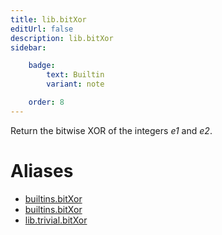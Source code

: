 ```yaml
---
title: lib.bitXor
editUrl: false
description: lib.bitXor
sidebar:

    badge:
        text: Builtin
        variant: note

    order: 8
---
```


Return the bitwise XOR of the integers *e1* and *e2*.


# Aliases

- [builtins.bitXor](/nix-doc-comments/reference/builtins/builtins-bitxor)
- [builtins.bitXor](/nix-doc-comments/reference/builtins/builtins-bitxor)
- [lib.trivial.bitXor](/nix-doc-comments/reference/lib/trivial/lib-trivial-bitxor)


